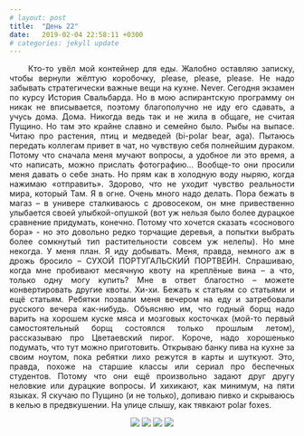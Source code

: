 ```yaml
---
# layout: post
title:  "День 22"
date:   2019-02-04 22:58:11 +0300
# categories: jekyll update
---
```


<div style="text-align: justify">
&nbsp;&nbsp;&nbsp;&nbsp;
Кто-то увёл мой контейнер для еды. Жалобно оставляю записку, чтобы вернули жёлтую коробочку, please, please, please. Не надо забывать стратегически важные вещи на кухне. Never. Сегодня экзамен по курсу История Свальбарда. Но в мою аспирантскую программу он никак не вписывается, поэтому благополучно не иду его сдавать, а учусь дома. Дома. Никогда ведь так и не жила в общаге, не считая Пущино. Но там это крайне славно и семейно было. Рыбы на выпасе. Читаю про растения, птиц и медведей (bi-polar bear, aga). Пытаюсь передать коллегам привет в чат, но чувствую себя полнейшим дураком. Потому что сначала меня мучают вопросы, а удобное ли это время, а что написать, можно прислать фотографию… Вообще-то они просили меня давать о себе знать. Но прям как в холодную воду ныряю, когда нажимаю «отправить». Здорово, что не уходит чувство реальности мира, который Там. Я в огне. Очень много надо делать. Пора бежать в магаз – в универе сталкиваюсь с дровосеком, он мне привественно улыбается своей улыбкой-опушкой (вот уж нельзя было более дурацкое сравнение придумать, конечно. Потому что хочется сказать «соснового бора» - но это довольно редко торчащие деревья, а попытки выбрать более сомкнутый тип растительности совсем уж нелепы). Но мне некогда. У меня план. Я иду добывать. Меня, правда, немного аж в дрожь бросило – СУХОЙ ПОРТУГАЛЬСКИЙ ПОРТВЕЙН. Спрашиваю, когда мне пробивают месячную квоту на креплёные вина – а что, только одну могу купить? Мне в ответ благостно – можете конвертировать другие квоты. Хи-хи. Бежать к статьям со статьями и ещё статьям. Ребятки позвали меня вечером на еду и затребовали русского вечера как-нибудь. Объясняю им, что годный борщ надо варить на хорошем куске мяса и мозговых косточках (мой-то первый самостоятельный борщ состоялся только прошлым летом), рассказываю про Цветаевский пирог. Короче, надо хорошенько подумать, что тут можно приготовить. Открываю банку пива на кухне за своим ноутом, пока ребятки лихо режутся в карты и шуткуют. Это, правда, похоже на старшие классы или сериал про беспечных студентов. Потому что они ещё произвольно задают друг другу неловкие или дурацкие вопросы. И хихикают, как минимум, на пяти языках. Я скучаю по Пущино (и не только), допиваю пивко и скрываюсь в келью в предвкушении.
На улице слышу, как тявкают polar foxes.
</div>

<p align="center">
    <img src="{{site.baseurl}}/assets/images/112.png" />
    <img src="{{site.baseurl}}/assets/images/113.png" />
    <img src="{{site.baseurl}}/assets/images/114.png" />
    <img src="{{site.baseurl}}/assets/images/115.png" />
</p>


